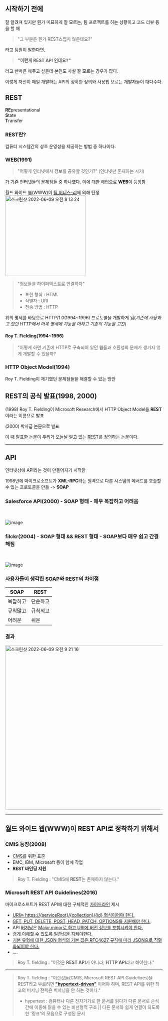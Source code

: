 ## 시작하기 전에
잘 알려져 있지만 뭔가 미묘하게 잘 모르는, 팀 프로젝트를 하는 상황이고 코드 리뷰 등을 할 때 
> "그 부분은 뭔가 REST스럽지 않은데요?"

라고 팀원이 말한다면, 
> **"이런게 REST API 인데요?"** 
 
라고 반박은 해주고 싶은데 본인도 사실 잘 모르는 경우가 많다.

이렇게 자신이 매일 개발하는 API의 정확한 정의와 사용법 모르는 개발자들이 대다수다.

## REST
**RE**presentational <br/>
**S**tate<br/>
**T**ransfer<br/>

### REST란?
컴퓨터 시스템간의 상호 운영성을 제공하는 방법 중 하나이다.

### WEB(1991)
> "어떻게 인터넷에서 정보를 공유할 것인가?" (인터넷만 존재하는 시기)

가 기존 인터넷들의 문제점들 중 하나였다. 이에 대한 해답으로 **WEB**이 등장함

월드 와이드 웹(WWW)이 [팀 버너스-리](https://ko.wikipedia.org/wiki/%ED%8C%80_%EB%B2%84%EB%84%88%EC%8A%A4%EB%A6%AC?tableofcontents=1)에 의해 탄생
<br/>
<img width="257" alt="스크린샷 2022-06-09 오전 8 13 24" src="https://user-images.githubusercontent.com/94087228/172732741-215f926f-8639-4da7-97d4-69b78a3c786b.png">

> "정보들을 하이퍼텍스트로 연결하자"
> * 표현 형식 : HTML
> * 식별자 : URI
> * 전송 방법 : HTTP

위의 명세를 바탕으로 HTTP/1.0(1994~1996) 프로토콜을 개발하게 됨(_기존에 사용하고 있던 HTTP에서 더욱 명세에 기능을 더하고 기존의 기능을 고친_)

#### Roy T. Fielding(1994~1996)
> "어떻게 하면 기존에 HTTP로 구축되어 있던 웹들과 호환성의 문제가 생기지 않게 개발할 수 있을까?

### HTTP Object Model(1994)
Roy T. Fielding이 제기했던 문제점들을 해결할 수 있는 방안

## REST의 공식 발표(1998, 2000)
(1998) Roy T. Fielding이 Microsoft Research에서 HTTP Object Model을 **REST**이라는 이름으로 발표

(2000) 박사급 논문으로 발표

이 때 발표한 논문이 우리가 오늘날 알고 있는 [REST를 정의하는 논문](https://www.ics.uci.edu/~fielding/pubs/dissertation/top.htm)이다.

***

## API
인터넷상에 API라는 것이 만들어지기 시작함

1998년에 마이크로소프트가 **XML-RPC**라는 원격으로 다른 시스템의 메서드를 호출할 수 있는 프로토콜을 만듦 -> **SOAP**

### Salesforce API(2000) - **SOAP 형태** - 매우 복잡하고 어려움
<br/>

![image](https://user-images.githubusercontent.com/94087228/172734847-e46bed92-c7d8-4445-862f-39b996360712.png)

### filckr(2004) - **SOAP 형태 && REST 형태** - SOAP보다 매우 쉽고 간결해짐
<br/>

![image](https://user-images.githubusercontent.com/94087228/172738444-9e3e7e87-d255-4846-b686-ff02bc1a2a10.png)

### 사용자들이 생각한 SOAP와 REST의 차이점
|SOAP|REST|
|------|---
|복잡하고|단순하고|
|규칙많고|규칙적고|
|어려운|쉬운|

### 결과
<img width="524" alt="스크린샷 2022-06-09 오전 9 21 16" src="https://user-images.githubusercontent.com/94087228/172738712-f40aecfb-ee74-43a3-ac9f-2ba76355520e.png">

***

## 월드 와이드 웹(WWW)이 REST API로 정착하기 위해서

### CMIS 등장(2008)
* [CMS](https://ecommerce-platforms.com/ko/glossary/content-management-system-cms)를 위한 표준
* EMC, IBM, Microsoft 등이 함께 작업
* **REST 바인딩 지원**

> Roy T. Fielding : "CMIS에 **REST**는 존재하지 않는다."

### Microsoft REST API Guidelines(2016)
마이크로소프트가 REST API에 대한 구체적인 [가이드라인](https://github.com/Microsoft/api-guidelines/blob/master/Guidelines.md) 제시
* [URI는 https://{serviceRoot}/{collection}/{id} 형식이어야 한다.](https://github.com/Microsoft/api-guidelines/blob/master/Guidelines.md#92-serialization)
* [GET, PUT, DELETE, POST, HEAD, PATCH, OPTIONS를 지원해야 한다.](https://github.com/Microsoft/api-guidelines/blob/master/Guidelines.md#74-supported-methods)
* API [버저닝](https://wiserloner.tistory.com/466)은 [Major.minor로 하고 URI에 버전 정보를 포함시켜야 한다.](https://github.com/Microsoft/api-guidelines/blob/master/Guidelines.md#121-versioning-formats)
* [쉽게 이해할 수 있도록 일관성을 지켜야한다.](https://github.com/Microsoft/api-guidelines/blob/master/Guidelines.md#7-consistency-fundamentals)
* [기본 유형에 대한 JSON 형식의 기본 값은 RFC4627 규칙에 따라 JSON으로 직렬화되어야 한다.](https://github.com/Microsoft/api-guidelines/blob/master/Guidelines.md#11-json-standardizations)
* ....

> Roy T. fielding : "이것은 **REST API**가 아니라, **HTTP API**라고 해야한다."

***

> Roy T. fielding : "이런것들(CMIS, Microsoft REST API Guidelines)을 REST라고 부르려면 [**"hypertext-driven"**](https://roy.gbiv.com/untangled/2008/rest-apis-must-be-hypertext-driven) 이어야 하며, REST API를 위한 최고의 버저닝 전략은 버저닝을 안 하는 것이다."
> * hypertext : 컴퓨터나 다른 전자기기로 한 문서를 읽다가 다른 문서로 순식간에 이동해 읽을 수 있는 비선형적 구조 || 다른 문서와 쉽게 연결이 되도록 한 '링크'의 모음으로 구성된 문서
